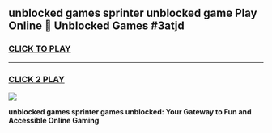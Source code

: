 
## unblocked games sprinter unblocked game Play Online 👋 Unblocked Games #3atjd
<h3>
<a href="https://premium.freeplayer.one?title=unblocked_games_sprinter&ref=21F">CLICK TO PLAY</a></h3>
<hr>

<h3>
<a href="https://premium.freeplayer.one?title=unblocked_games_sprinter&ref=21F">CLICK 2 PLAY</a>
  
</h3>

<a href="https://premium.freeplayer.one?title=unblocked_games_sprinter&ref=21F/"><img src="https://clearcache.store/games.png"></a>


**unblocked games sprinter games unblocked: Your Gateway to Fun and Accessible Online Gaming**

